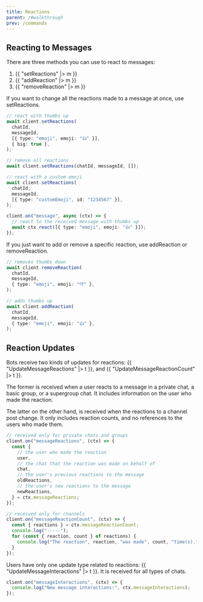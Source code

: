 ```yaml
---
title: Reactions
parent: /#walkthrough
prev: /commands
---
```


## Reacting to Messages

There are three methods you can use to react to messages:

1. {{ "setReactions" |> m }}
2. {{ "addReaction" |> m }}
3. {{ "removeReaction" |> m }}

If you want to change all the reactions made to a message at once, use
setReactions.

```ts
// react with thumbs up
await client.setReactions(
  chatId,
  messageId,
  [{ type: "emoji", emoji: "👍" }],
  { big: true },
);

// remove all reactions
await client.setReactions(chatId, messageId, []);

// react with a custom emoji
await client.setReactions(
  chatId,
  messageId,
  [{ type: "customEmoji", id: "1234567" }],
);

client.on("message", async (ctx) => {
  // react to the received message with thumbs up
  await ctx.react([{ type: "emoji", emoji: "👍" }]);
});
```

If you just want to add or remove a specific reaction, use addReaction or
removeReaction.

```ts
// removes thumbs down
await client.removeReaction(
  chatId,
  messageId,
  { type: "emoji", emoji: "👎" },
);

// adds thumbs up
await client.addReaction(
  chatId,
  messageId,
  { type: "emoji", emoji: "👍" },
);
```

## Reaction Updates

Bots receive two kinds of updates for reactions: {{ "UpdateMessageReactions" |>
t }}, and {{ "UpdateMessageReactionCount" |> t }}.

The former is received when a user reacts to a message in a private chat, a
basic group, or a supergroup chat. It includes information on the user who made
the reaction.

The latter on the other hand, is received when the reactions to a channel post
change. It only includes reaction counts, and no references to the users who
made them.

```ts
// received only for private chats and groups
client.on("messageReactions", (ctx) => {
  const {
    // the user who made the reaction
    user,
    // the chat that the reaction was made on behalf of
    chat,
    // the user's previous reactions to the message
    oldReactions,
    // the user's new reactions to the message
    newReactions,
  } = ctx.messageReactions;
});

// received only for channels
client.on("messageReactionCount", (ctx) => {
  const { reactions } = ctx.messageReactionCount;
  console.log("-----");
  for (const { reaction, count } of reactions) {
    console.log("The reaction", reaction, "was made", count, "time(s).");
  }
});
```

Users have only one update type related to reactions: {{
"UpdateMessageInteractions" |> t }}. It is received for all types of chats.

```ts
client.on("messageInteractions", (ctx) => {
  console.log("New message interactions:", ctx.messageInteractions);
});
```
